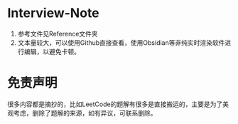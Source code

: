 # Interview-Note
1. 参考文件见Reference文件夹
2. 文本量较大，可以使用Github直接查看，使用Obsidian等非纯实时渲染软件进行编辑，以避免卡顿。

# 免责声明

很多内容都是摘抄的，比如LeetCode的题解有很多是直接搬运的，主要是为了美观考虑，删除了题解的来源，如有异议，可联系删除。

